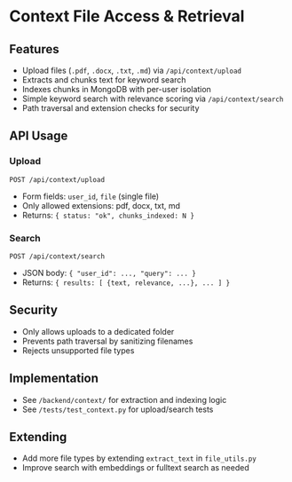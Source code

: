 # Context File Access & Retrieval

## Features
- Upload files (`.pdf`, `.docx`, `.txt`, `.md`) via `/api/context/upload`
- Extracts and chunks text for keyword search
- Indexes chunks in MongoDB with per-user isolation
- Simple keyword search with relevance scoring via `/api/context/search`
- Path traversal and extension checks for security

## API Usage
### Upload
`POST /api/context/upload`
- Form fields: `user_id`, `file` (single file)
- Only allowed extensions: pdf, docx, txt, md
- Returns: `{ status: "ok", chunks_indexed: N }`

### Search
`POST /api/context/search`
- JSON body: `{ "user_id": ..., "query": ... }`
- Returns: `{ results: [ {text, relevance, ...}, ... ] }`

## Security
- Only allows uploads to a dedicated folder
- Prevents path traversal by sanitizing filenames
- Rejects unsupported file types

## Implementation
- See `/backend/context/` for extraction and indexing logic
- See `/tests/test_context.py` for upload/search tests

## Extending
- Add more file types by extending `extract_text` in `file_utils.py`
- Improve search with embeddings or fulltext search as needed
